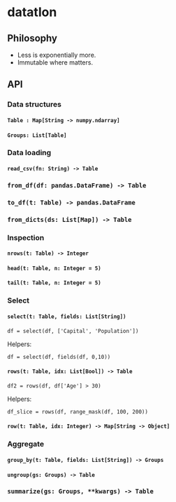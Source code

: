 # datatlon

## Philosophy

* Less is exponentially more.
* Immutable where matters.

## API

### Data structures

#### `Table : Map[String -> numpy.ndarray]`

#### `Groups: List[Table]`



### Data loading

#### `read_csv(fn: String) -> Table`

### `from_df(df: pandas.DataFrame) -> Table`

### `to_df(t: Table) -> pandas.DataFrame`

### `from_dicts(ds: List[Map]) -> Table`



### Inspection

#### `nrows(t: Table) -> Integer`

#### `head(t: Table, n: Integer = 5)`

#### `tail(t: Table, n: Integer = 5)`




### Select


#### `select(t: Table, fields: List[String])`

```
df = select(df, ['Capital', 'Population'])
```

Helpers:
```
df = select(df, fields(df, 0,10))
```

#### `rows(t: Table, idx: List[Bool]) -> Table`

```
df2 = rows(df, df['Age'] > 30)
```

Helpers:
```
df_slice = rows(df, range_mask(df, 100, 200))
```

#### `row(t: Table, idx: Integer) -> Map[String -> Object]`


### Aggregate

#### `group_by(t: Table, fields: List[String]) -> Groups`

#### `ungroup(gs: Groups) -> Table`

### `summarize(gs: Groups, **kwargs) -> Table`

```
```

```

```
